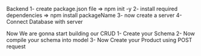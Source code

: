 Backend
1- create package.json file => npm init -y
2- install required dependencies => npm install packageName
3- now create a server
4- Connect Database with server

Now We are gonna start building our CRUD
1- Create your Schema
2- Now compile your schema into model
3- Now Create your Product using POST request
